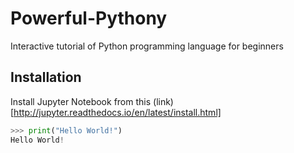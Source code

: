 # Powerful-Pythony
Interactive tutorial of Python programming language for beginners

## Installation
Install Jupyter Notebook from this (link)[http://jupyter.readthedocs.io/en/latest/install.html]

```python
>>> print("Hello World!")
Hello World!
```
